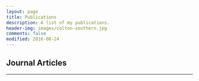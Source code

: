 ```yaml
---
layout: page
title: Publications
description: A list of my publications.
header-img: images/colton-southern.jpg
comments: false
modified: 2016-08-24
---
```


## Journal Articles
-----

